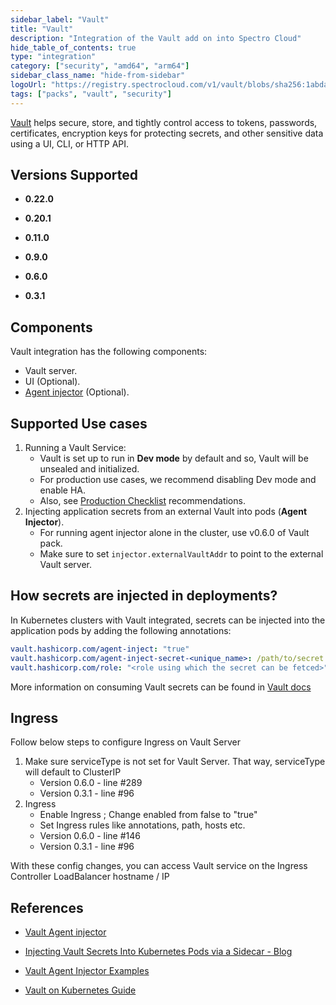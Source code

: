 ```yaml
---
sidebar_label: "Vault"
title: "Vault"
description: "Integration of the Vault add on into Spectro Cloud"
hide_table_of_contents: true
type: "integration"
category: ["security", "amd64", "arm64"]
sidebar_class_name: "hide-from-sidebar"
logoUrl: "https://registry.spectrocloud.com/v1/vault/blobs/sha256:1abda0173be1fd4ddfeccd2ff15089edd38a25e433ad7bb562a770d92992c7af?type=image.webp"
tags: ["packs", "vault", "security"]
---
```


[Vault](https://www.vaultproject.io/) helps secure, store, and tightly control access to tokens, passwords,
certificates, encryption keys for protecting secrets, and other sensitive data using a UI, CLI, or HTTP API.

## Versions Supported

<Tabs queryString="versions">

<TabItem label="0.22.x" value="0.22.x">

- **0.22.0**

</TabItem>

<TabItem label="0.20.x" value="0.20.x">

- **0.20.1**

</TabItem>
<TabItem label="0.11.x" value="0.11.x">

- **0.11.0**

</TabItem>

<TabItem label="0.9.x" value="0.9.x">

- **0.9.0**

</TabItem>

<TabItem label="0.6.x" value="0.6.x">

- **0.6.0**

</TabItem>

<TabItem label="0.3.x" value="0.3.x">

- **0.3.1**

</TabItem>
</Tabs>

## Components

Vault integration has the following components:

- Vault server.
- UI (Optional).
- [Agent injector](https://www.vaultproject.io/docs/platform/k8s/injector/) (Optional).

## Supported Use cases

1. Running a Vault Service:
   - Vault is set up to run in **Dev mode** by default and so, Vault will be unsealed and initialized.
   - For production use cases, we recommend disabling Dev mode and enable HA.
   - Also, see [Production Checklist](https://www.vaultproject.io/docs/platform/k8s/helm/run#architecture)
     recommendations.
1. Injecting application secrets from an external Vault into pods (**Agent Injector**).
   - For running agent injector alone in the cluster, use v0.6.0 of Vault pack.
   - Make sure to set `injector.externalVaultAddr` to point to the external Vault server.

## How secrets are injected in deployments?

In Kubernetes clusters with Vault integrated, secrets can be injected into the application pods by adding the following
annotations:

```yaml
vault.hashicorp.com/agent-inject: "true"
vault.hashicorp.com/agent-inject-secret-<unique_name>: /path/to/secret
vault.hashicorp.com/role: "<role using which the secret can be fetced>"
```

More information on consuming Vault secrets can be found in
[Vault docs](https://www.vaultproject.io/docs/platform/k8s/injector)

## Ingress

Follow below steps to configure Ingress on Vault Server

1. Make sure serviceType is not set for Vault Server. That way, serviceType will default to ClusterIP
   - Version 0.6.0 - line #289
   - Version 0.3.1 - line #96
2. Ingress
   - Enable Ingress ; Change enabled from false to "true"
   - Set Ingress rules like annotations, path, hosts etc.
   - Version 0.6.0 - line #146
   - Version 0.3.1 - line #96

With these config changes, you can access Vault service on the Ingress Controller LoadBalancer hostname / IP

## References

- [Vault Agent injector](https://www.vaultproject.io/docs/platform/k8s/injector/)

- [Injecting Vault Secrets Into Kubernetes Pods via a Sidecar - Blog](https://www.hashicorp.com/blog/injecting-vault-secrets-into-kubernetes-pods-via-a-sidecar/)

- [Vault Agent Injector Examples](https://www.vaultproject.io/docs/platform/k8s/injector/examples/)

- [Vault on Kubernetes Guide](https://www.vaultproject.io/docs/platform/k8s/helm/run)
